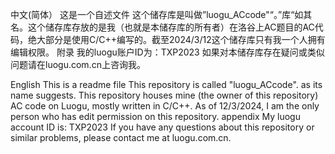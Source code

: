中文(简体）
这是一个自述文件
这个储存库是叫做”luogu_ACcode"“。”库“如其名。这个储存库存放的是我（也就是本储存库的所有者）在洛谷上AC题目的AC代码，绝大部分是使用C/C++编写的。截至2024/3/12这个储存库只有我一个人拥有编辑权限。
附录
我的luogu账户ID为：TXP2023
如果对本储存库存在疑问或类似问题请在luogu.com.cn上咨询我。

English
This is a readme file
This repository is called "luogu_ACcode". as its name suggests. This repository houses mine (the owner of this repository) AC code on Luogu, mostly written in C/C++. As of 12/3/2024, I am the only person who has edit permission on this repository.
appendix
My luogu account ID is: TXP2023
If you have any questions about this repository or similar problems, please contact me at luogu.com.cn.
